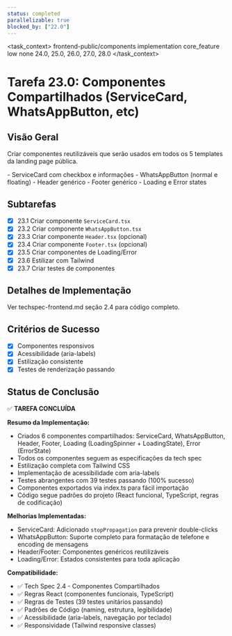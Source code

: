 ```yaml
---
status: completed
parallelizable: true
blocked_by: ["22.0"]
---
```


<task_context>
<domain>frontend-public/components</domain>
<type>implementation</type>
<scope>core_feature</scope>
<complexity>low</complexity>
<dependencies>none</dependencies>
<unblocks>24.0, 25.0, 26.0, 27.0, 28.0</unblocks>
</task_context>

# Tarefa 23.0: Componentes Compartilhados (ServiceCard, WhatsAppButton, etc)

## Visão Geral

Criar componentes reutilizáveis que serão usados em todos os 5 templates da landing page pública.

<requirements>
- ServiceCard com checkbox e informações
- WhatsAppButton (normal e floating)
- Header genérico
- Footer genérico
- Loading e Error states
</requirements>

## Subtarefas

- [x] 23.1 Criar componente `ServiceCard.tsx`
- [x] 23.2 Criar componente `WhatsAppButton.tsx`
- [x] 23.3 Criar componente `Header.tsx` (opcional)
- [x] 23.4 Criar componente `Footer.tsx` (opcional)
- [x] 23.5 Criar componentes de Loading/Error
- [x] 23.6 Estilizar com Tailwind
- [x] 23.7 Criar testes de componentes

## Detalhes de Implementação

Ver techspec-frontend.md seção 2.4 para código completo.

## Critérios de Sucesso

- [x] Componentes responsivos
- [x] Acessibilidade (aria-labels)
- [x] Estilização consistente
- [x] Testes de renderização passando

## Status de Conclusão

✅ **TAREFA CONCLUÍDA**

**Resumo da Implementação:**
- Criados 6 componentes compartilhados: ServiceCard, WhatsAppButton, Header, Footer, Loading (LoadingSpinner + LoadingState), Error (ErrorState)
- Todos os componentes seguem as especificações da tech spec
- Estilização completa com Tailwind CSS
- Implementação de acessibilidade com aria-labels
- Testes abrangentes com 39 testes passando (100% sucesso)
- Componentes exportados via index.ts para fácil importação
- Código segue padrões do projeto (React funcional, TypeScript, regras de codificação)

**Melhorias Implementadas:**
- ServiceCard: Adicionado `stopPropagation` para prevenir double-clicks
- WhatsAppButton: Suporte completo para formatação de telefone e encoding de mensagens
- Header/Footer: Componentes genéricos reutilizáveis
- Loading/Error: Estados consistentes para toda aplicação

**Compatibilidade:**
- ✅ Tech Spec 2.4 - Componentes Compartilhados
- ✅ Regras React (componentes funcionais, TypeScript)
- ✅ Regras de Testes (39 testes unitários passando)
- ✅ Padrões de Código (naming, estrutura, legibilidade)
- ✅ Acessibilidade (aria-labels, navegação por teclado)
- ✅ Responsividade (Tailwind responsive classes)
